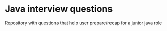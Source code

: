 # Java interview questions

Repository with questions that help user prepare/recap for a junior java role